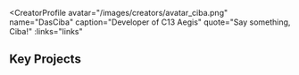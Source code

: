 <script setup>
const links = [
  { kind: 'patreon', href: 'https://www.patreon.com/C13Automotive', label: 'Patreon' },
  { kind: 'discord', href: 'https://discord.gg/bxsJPzvDhv', label: 'Discord' }
]
</script>

<CreatorProfile
  avatar="/images/creators/avatar_ciba.png"
  name="DasCiba"
  caption="Developer of C13 Aegis"
  quote="Say something, Ciba!"
  :links="links"
>

<!--- to fill with info abt this person -->

<div class="key-projects">
  <h2 class="kp-title">Key Projects</h2>
  <div class="kp-grid">
    
  </div>
</div>

</CreatorProfile>